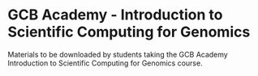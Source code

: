 # GCB Academy - Introduction to Scientific Computing for Genomics

Materials to be downloaded by students taking the GCB Academy
Introduction to Scientific Computing for Genomics course.
